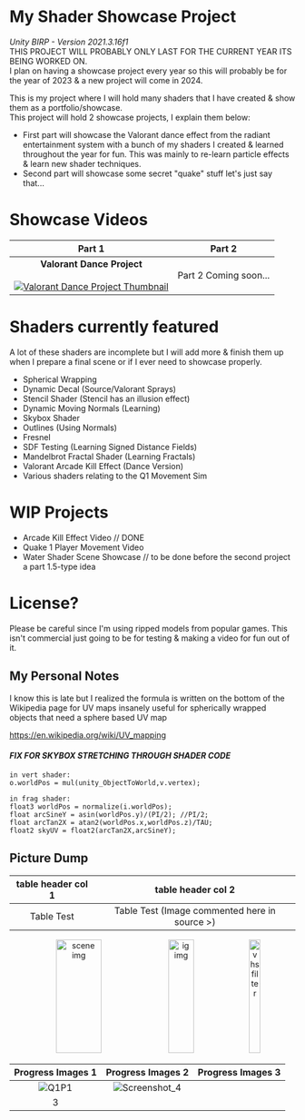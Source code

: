 # My Shader Showcase Project
*Unity BIRP - Version 2021.3.16f1*  
THIS PROJECT WILL PROBABLY ONLY LAST FOR THE CURRENT YEAR ITS BEING WORKED ON.  
I plan on having a showcase project every year so this will probably be for the year of 2023 & a new project will come in 2024.

This is my project where I will hold many shaders that I have created & show them as a portfolio/showcase.  
This project will hold 2 showcase projects, I explain them below:  
- First part will showcase the Valorant dance effect from the radiant entertainment system with a bunch of my shaders I created & learned throughout the year for fun. This was mainly to re-learn particle effects & learn new shader techniques.  
- Second part will showcase some secret "quake" stuff let's just say that...

# Showcase Videos

Part 1 |  Part 2
:-------------------------:|:-------------------------:
**Valorant Dance Project** <br><br> [![Valorant Dance Project Thumbnail](https://img.youtube.com/vi/HFGB74eJgD0/0.jpg)](https://www.youtube.com/watch?v=HFGB74eJgD0) | Part 2 Coming soon...


# Shaders currently featured
A lot of these shaders are incomplete but I will add more & finish them up when I prepare a final scene or if I ever need to showcase properly.
- Spherical Wrapping
- Dynamic Decal (Source/Valorant Sprays)
- Stencil Shader (Stencil has an illusion effect)
- Dynamic Moving Normals (Learning)
- Skybox Shader
- Outlines (Using Normals)
- Fresnel
- SDF Testing (Learning Signed Distance Fields)
- Mandelbrot Fractal Shader (Learning Fractals)
- Valorant Arcade Kill Effect (Dance Version)
- Various shaders relating to the Q1 Movement Sim

# WIP Projects
- Arcade Kill Effect Video // DONE
- Quake 1 Player Movement Video
- Water Shader Scene Showcase // to be done before the second project a part 1.5-type idea

# License?
Please be careful since I'm using ripped models from popular games. This isn't commercial just going to be for testing & making a video for fun out of it.

## My Personal Notes
I know this is late but I realized the formula is written on the bottom of the Wikipedia page for UV maps
insanely useful for spherically wrapped objects that need a sphere based UV map

https://en.wikipedia.org/wiki/UV_mapping
#### ***FIX FOR SKYBOX STRETCHING THROUGH SHADER CODE***
```
in vert shader:
o.worldPos = mul(unity_ObjectToWorld,v.vertex);

in frag shader:
float3 worldPos = normalize(i.worldPos);
float arcSineY = asin(worldPos.y)/(PI/2); //PI/2;
float arcTan2X = atan2(worldPos.x,worldPos.z)/TAU;
float2 skyUV = float2(arcTan2X,arcSineY);
```

## Picture Dump

table header col 1 |  table header col 2
:-------------------------:|:-------------------------:
Table Test | Table Test (Image commented here in source >) <!--![vhsimage](https://github.com/j-2k/ShaderShowcase/assets/52252068/578bf20b-7349-49dd-b77e-e402912c379a)-->

<p float="left" align="middle">
  <img src="https://github.com/j-2k/ShaderShowcase/assets/52252068/eb68c2ba-d5dc-4ba1-9ab0-dc99dd69c80f" alt="scene img" height="200" width="40%" title="QSIM SCENE img (6/12/2023)"/>
  <img src="https://github.com/j-2k/ShaderShowcase/assets/52252068/3c0ca444-442c-4d38-ae26-2f44d064394d" alt="ig img" height="200" width="30%" title="QSIM INGAME img (6/12/2023)"/> 
  <img src="https://github.com/j-2k/ShaderShowcase/assets/52252068/578bf20b-7349-49dd-b77e-e402912c379a" alt="vhs filter" height="200" width="20%" title="VHS SHADER/FILTER IDEA"/>
</p>

Progress Images 1 |  Progress Images 2 |  Progress Images 3
:-------------------------:|:-------------------------:|:-------------------------:
![Q1P1](https://github.com/j-2k/ShaderShowcase/assets/52252068/6afaa65e-d77e-4d4a-ad8e-4a7efe9637d3) | ![Screenshot_4](https://github.com/j-2k/ShaderShowcase/assets/52252068/b7983f16-1b00-4bcf-b9f4-6bf0f78bec32)
 | 3
